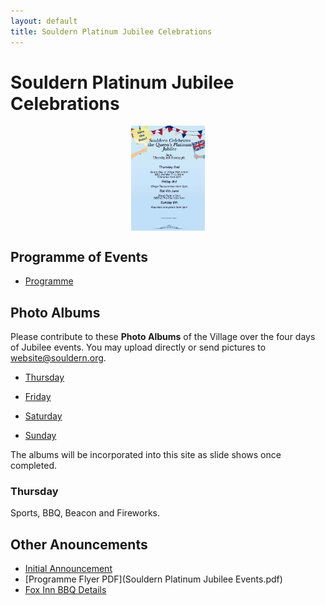 ```yaml
---
layout: default
title: Souldern Platinum Jubilee Celebrations
---
```

<style>
#poster img {margin:0 auto;display:block; height:12em;}
</style>


# Souldern Platinum Jubilee Celebrations

<div id="poster" markdown="1">

[![poster](/home/announcements/jubilee-2022-poster.jpg)](/home/announcements/jubilee-2022-programme)

</div>

## Programme of Events

* [Programme](/home/announcements/jubilee-2022-programme)

## Photo Albums

Please contribute to these **Photo Albums** of the Village over the
four days of Jubilee events. You may upload directly or send pictures to
[website@souldern.org](mailto:website@souldern.org).

* [Thursday](https://photos.app.goo.gl/3LToL1775qVu2zAZ6)

* [Friday](https://photos.app.goo.gl/gBGb4zYWRspQzmRJ6)

* [Saturday](https://photos.app.goo.gl/QJ8Bp9KEkK9AoaBM9)

* [Sunday](https://photos.app.goo.gl/GCJqf1DMDdrxr93t7)

The albums will be incorporated into this site as slide shows once completed.

### Thursday

Sports, BBQ, Beacon and Fireworks.

<div id="platinumthu"></div>

<script src="/home/gallery/platinumthu.js"></script>
<script src="/home/gallery/galleries.js"></script>

<script>
  document.getElementById("platinumthu").style.height="25em";
</script>


## Other Anouncements

 * [Initial Announcement](/home/announcements/jubilee-2022)
 * [Programme Flyer PDF](Souldern Platinum Jubilee Events.pdf)
 * [Fox Inn BBQ Details](/home/announcements/fox-jubilee-bbq)

